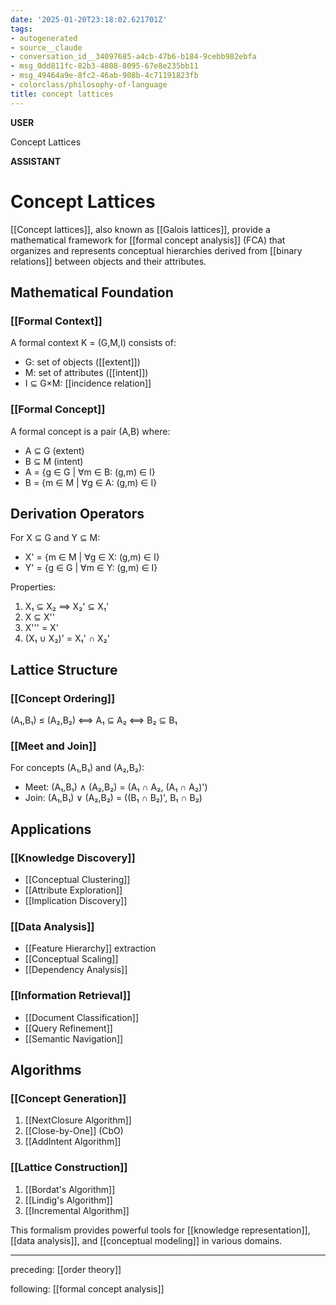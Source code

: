 ```yaml
---
date: '2025-01-20T23:18:02.621701Z'
tags:
- autogenerated
- source__claude
- conversation_id__34097685-a4cb-47b6-b184-9cebb982ebfa
- msg_0dd811fc-82b3-4808-8095-67e8e235bb11
- msg_49464a9e-8fc2-46ab-908b-4c71191823fb
- colorclass/philosophy-of-language
title: concept lattices
---
```


**USER**

Concept Lattices


**ASSISTANT**

# Concept Lattices

[[Concept lattices]], also known as [[Galois lattices]], provide a mathematical framework for [[formal concept analysis]] (FCA) that organizes and represents conceptual hierarchies derived from [[binary relations]] between objects and their attributes.

## Mathematical Foundation

### [[Formal Context]]
A formal context K = (G,M,I) consists of:
- G: set of objects ([[extent]])
- M: set of attributes ([[intent]])
- I ⊆ G×M: [[incidence relation]]

### [[Formal Concept]]
A formal concept is a pair (A,B) where:
- A ⊆ G (extent)
- B ⊆ M (intent)
- A = {g ∈ G | ∀m ∈ B: (g,m) ∈ I}
- B = {m ∈ M | ∀g ∈ A: (g,m) ∈ I}

## Derivation Operators

For X ⊆ G and Y ⊆ M:
- X' = {m ∈ M | ∀g ∈ X: (g,m) ∈ I}
- Y' = {g ∈ G | ∀m ∈ Y: (g,m) ∈ I}

Properties:
1. X₁ ⊆ X₂ ⟹ X₂' ⊆ X₁'
2. X ⊆ X''
3. X''' = X'
4. (X₁ ∪ X₂)' = X₁' ∩ X₂'

## Lattice Structure

### [[Concept Ordering]]
(A₁,B₁) ≤ (A₂,B₂) ⟺ A₁ ⊆ A₂ ⟺ B₂ ⊆ B₁

### [[Meet and Join]]
For concepts (A₁,B₁) and (A₂,B₂):
- Meet: (A₁,B₁) ∧ (A₂,B₂) = (A₁ ∩ A₂, (A₁ ∩ A₂)')
- Join: (A₁,B₁) ∨ (A₂,B₂) = ((B₁ ∩ B₂)', B₁ ∩ B₂)

## Applications

### [[Knowledge Discovery]]
- [[Conceptual Clustering]]
- [[Attribute Exploration]]
- [[Implication Discovery]]

### [[Data Analysis]]
- [[Feature Hierarchy]] extraction
- [[Conceptual Scaling]]
- [[Dependency Analysis]]

### [[Information Retrieval]]
- [[Document Classification]]
- [[Query Refinement]]
- [[Semantic Navigation]]

## Algorithms

### [[Concept Generation]]
1. [[NextClosure Algorithm]]
2. [[Close-by-One]] (CbO)
3. [[AddIntent Algorithm]]

### [[Lattice Construction]]
1. [[Bordat's Algorithm]]
2. [[Lindig's Algorithm]]
3. [[Incremental Algorithm]]

This formalism provides powerful tools for [[knowledge representation]], [[data analysis]], and [[conceptual modeling]] in various domains.


---

preceding: [[order theory]]  


following: [[formal concept analysis]]